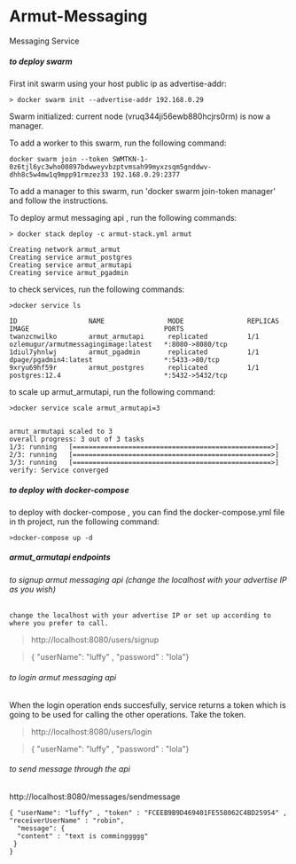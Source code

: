 # Armut-Messaging
Messaging Service 


 ##### to deploy swarm
 
 First init swarm using your host public ip as advertise-addr:

    > docker swarm init --advertise-addr 192.168.0.29

Swarm initialized: current node (vruq344ji56ewb880hcjrs0rm) is now a manager.


To add a worker to this swarm, run the following command:

    docker swarm join --token SWMTKN-1-0z6tjl6yc3who00897bdwweyvbzptvmsah99myxzsqm5gnddwv-dhh8c5w4mw1q9mpp91rmzez33 192.168.0.29:2377

To add a manager to this swarm, run 'docker swarm join-token manager' and follow the instructions.



To deploy armut messaging api , run the following commands:

    > docker stack deploy -c armut-stack.yml armut

    Creating network armut_armut
    Creating service armut_postgres
    Creating service armut_armutapi
    Creating service armut_pgadmin


to check services, run the following commands:

    >docker service ls

    ID                  NAME                MODE                REPLICAS            IMAGE                                  PORTS
    twanzcnwilko        armut_armutapi      replicated          1/1                 ozlemugur/armutmessagingimage:latest   *:8080->8080/tcp
    1diul7yhnlwj        armut_pgadmin       replicated          1/1                 dpage/pgadmin4:latest                  *:5433->80/tcp
    9xryu69hf59r        armut_postgres      replicated          1/1                 postgres:12.4                          *:5432->5432/tcp


to scale up armut_armutapi, run the following command:

    >docker service scale armut_armutapi=3


    armut_armutapi scaled to 3
    overall progress: 3 out of 3 tasks 
    1/3: running   [==================================================>] 
    2/3: running   [==================================================>] 
    3/3: running   [==================================================>] 
    verify: Service converged 

 ##### to deploy with docker-compose
 
 to deploy with docker-compose , you can find the docker-compose.yml file  in th project, run the following command:
 
    >docker-compose up -d
 
 
  ##### armut_armutapi endpoints
  
  ###### to signup  armut messaging api (change the localhost with your advertise IP as you wish)
    change the localhost with your advertise IP or set up according to where you prefer to call.
   >http://localhost:8080/users/signup
   
   >{ "userName": "luffy" , "password" : "lola"}
   
   ###### to login armut messaging api
   When the login operation ends succesfully, service returns a token which is going to be used for calling the other operations. Take the token.
   
   >http://localhost:8080/users/login
   
   >{ "userName": "luffy" , "password" : "lola"}
 
 
  ###### to send message through the api
  
 
 http://localhost:8080/messages/sendmessage
 
    { "userName": "luffy" , "token" : "FCEEB9B9D469401FE558062C4BD25954" ,  "receiverUserName" : "robin",
      "message": {
      "content" : "text is comminggggg"
     }
    }
 


